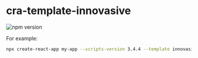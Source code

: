 # cra-template-innovasive

![npm version](https://img.shields.io/npm/v/cra-template-innovasive?style=for-the-badge)

For example:

```sh
npx create-react-app my-app --scripts-version 3.4.4 --template innovasive
```
